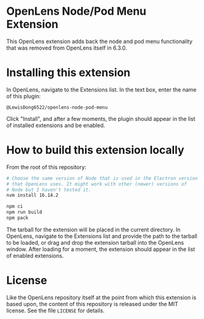# OpenLens Node/Pod Menu Extension

This OpenLens extension adds back the node and pod menu functionality that was removed from OpenLens itself in 6.3.0.

# Installing this extension

In OpenLens, navigate to the Extensions list. In the text box, enter the name of this plugin:

```
@LewisDong6522/openlens-node-pod-menu
```

Click "Install", and after a few moments, the plugin should appear in the list of installed extensions and be enabled.

# How to build this extension locally

From the root of this repository:

```sh
# Choose the same version of Node that is used in the Electron version
# that OpenLens uses. It might work with other (newer) versions of
# Node but I haven't tested it.
nvm install 16.14.2

npm ci
npm run build
npm pack
```

The tarball for the extension will be placed in the current directory. In OpenLens, navigate to the Extensions list and provide the path to the tarball to be loaded, or drag and drop the extension tarball into the OpenLens window. After loading for a moment, the extension should appear in the list of enabled extensions.

# License

Like the OpenLens repository itself at the point from which this extension is based upon, the content of this repository is released under the MIT license. See the file `LICENSE` for details.
